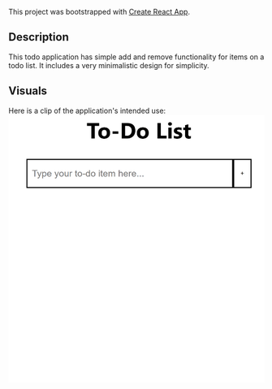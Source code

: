This project was bootstrapped with [Create React App](https://github.com/facebook/create-react-app).

## Description
This todo application has simple add and remove functionality for items on a todo list. It includes a very minimalistic design for simplicity.

## Visuals
Here is a clip of the application's intended use:
![](todo-list-gif.gif)

